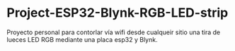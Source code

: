 # Project-ESP32-Blynk-RGB-LED-strip
Proyecto personal para contorlar vía wifi desde cualqueir sitio una tira de lueces LED RGB mediante una placa esp32 y Blynk.
